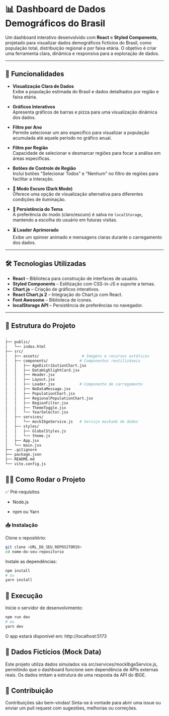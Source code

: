 # 📊 Dashboard de Dados Demográficos do Brasil

Um dashboard interativo desenvolvido com **React** e **Styled Components**, projetado para visualizar dados demográficos fictícios do Brasil, como população total, distribuição regional e por faixa etária. O objetivo é criar uma ferramenta clara, dinâmica e responsiva para a exploração de dados.

---

## 🚀 Funcionalidades

- **Visualização Clara de Dados**  
  Exibe a população estimada do Brasil e dados detalhados por região e faixa etária.

- **Gráficos Interativos**  
  Apresenta gráficos de barras e pizza para uma visualização dinâmica dos dados.

- **Filtro por Ano**  
  Permite selecionar um ano específico para visualizar a população acumulada até aquele período no gráfico anual.

- **Filtro por Região**  
  Capacidade de selecionar e desmarcar regiões para focar a análise em áreas específicas.

- **Botões de Controle de Região**  
  Inclui botões "Selecionar Todos" e "Nenhum" no filtro de regiões para facilitar a interação.

- **🌙 Modo Escuro (Dark Mode)**  
  Oferece uma opção de visualização alternativa para diferentes condições de iluminação.

- **💾 Persistência do Tema**  
  A preferência do modo (claro/escuro) é salva no `localStorage`, mantendo a escolha do usuário em futuras visitas.

- **⏳ Loader Aprimorado**  
  Exibe um spinner animado e mensagens claras durante o carregamento dos dados.

---

## 🛠️ Tecnologias Utilizadas

- **React** – Biblioteca para construção de interfaces de usuário.
- **Styled Components** – Estilização com CSS-in-JS e suporte a temas.
- **Chart.js** – Criação de gráficos interativos.
- **React Chart.js 2** – Integração do Chart.js com React.
- **Font Awesome** – Biblioteca de ícones.
- **localStorage API** – Persistência de preferências no navegador.

---

## 📁 Estrutura do Projeto

```bash
.
├── public/
│   └── index.html
├── src/
│   ├── assets/                   # Imagens e recursos estáticos
│   ├── components/              # Componentes reutilizáveis
│   │   ├── AgeDistributionChart.jsx
│   │   ├── DataHighlightCard.jsx
│   │   ├── Header.jsx
│   │   ├── Layout.jsx
│   │   ├── Loader.jsx           # Componente de carregamento
│   │   ├── NoDataMessage.jsx
│   │   ├── PopulationChart.jsx
│   │   ├── RegionalPopulationChart.jsx
│   │   ├── RegionFilter.jsx
│   │   ├── ThemeToggle.jsx
│   │   └── YearSelector.jsx
│   ├── services/
│   │   └── mockIbgeService.js   # Serviço mockado de dados
│   ├── styles/
│   │   ├── GlobalStyles.js
│   │   └── theme.js
│   ├── App.jsx
│   └── main.jsx
├── .gitignore
├── package.json
├── README.md
└── vite.config.js
```

## 🧑‍💻 Como Rodar o Projeto

✅ Pré-requisitos

- Node.js

- npm ou Yarn

### 📥 Instalação

Clone o repositório:

```bash
git clone <URL_DO_SEU_REPOSITORIO>
cd nome-do-seu-repositorio
```

Instale as dependências:

```bash
npm install
# ou
yarn install
```

## 🚴 Execução

Inicie o servidor de desenvolvimento:

```bash
npm run dev
# ou
yarn dev
```

O app estará disponível em: http://localhost:5173

## 📂 Dados Fictícios (Mock Data)
Este projeto utiliza dados simulados via src/services/mockIbgeService.js, permitindo que o dashboard funcione sem dependência de APIs externas reais. Os dados imitam a estrutura de uma resposta da API do IBGE.

## 🤝 Contribuição
Contribuições são bem-vindas!
Sinta-se à vontade para abrir uma issue ou enviar um pull request com sugestões, melhorias ou correções.
